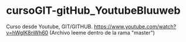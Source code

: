 # cursoGIT-gitHub_YoutubeBluuweb
Curso desde Youtube, GIT/GITHUB. https://www.youtube.com/watch?v=hWglK8nWh60
(Archivo leeme dentro de la rama "master")
